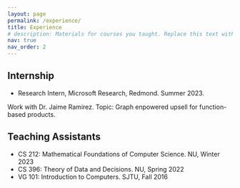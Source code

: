 ```yaml
---
layout: page
permalink: /experience/
title: Experience
# description: Materials for courses you taught. Replace this text with your description.
nav: true
nav_order: 2
---
```


## Internship

- Research Intern, Microsoft Research, Redmond. Summer 2023.

Work with Dr. Jaime Ramirez. Topic: Graph enpowered upsell for function-based products.

## Teaching Assistants

- CS 212: Mathematical Foundations of Computer Science. NU, Winter 2023
- CS 396: Theory of Data and Decisions. NU, Spring 2022
- VG 101: Introduction to Computers. SJTU, Fall 2016
